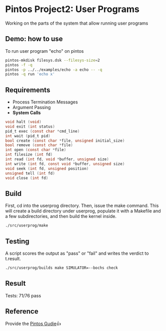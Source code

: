# Pintos Project2: User Programs
Working on the parts of the system that allow running user programs

## Demo: how to use
To run user program "echo" on pintos
```bash
pintos-mkdisk filesys.dsk --filesys-size=2
pintos -f -q
pintos -p ../../examples/echo -a echo -- -q
pintos -q run 'echo x'
```

## Requirements
- Process Termination Messages
- Argument Passing
- **System Calls**
```C
void halt (void)
void exit (int status)
pid_t exec (const char *cmd_line)
int wait (pid_t pid)
bool create (const char *file, unsigned initial_size)
bool remove (const char *file)
int open (const char *file)
int filesize (int fd)
int read (int fd, void *buffer, unsigned size)
int write (int fd, const void *buffer, unsigned size)
void seek (int fd, unsigned position)
unsigned tell (int fd)
void close (int fd)
```

## Build
First, cd into the userprog directory. Then, issue the make command. This will create a build directory under userprog, populate it with a Makefile and a few subdirectories, and then build the kernel inside.
```bash
./src/userprog/make
```
## Testing
A script scores the output as "pass" or "fail" and writes the verdict to t.result.
```bash
./src/userprog/builds make SIMULATOR=--bochs check
```

## Result
Tests: 71/76 pass

## Reference
Provide the [Pintos Gudie](https://web.stanford.edu/class/cs140/projects/pintos/pintos_3.html#SEC32):+1:
